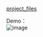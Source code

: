 [project_files](https://github.com/joehuangx/LokiHub/tree/main/IngredientBot)

Demo：<br>
![image](https://github.com/Wu-Hsuan/2022_summer/blob/main/Project_ingredientBOT/DEMO02.gif)

